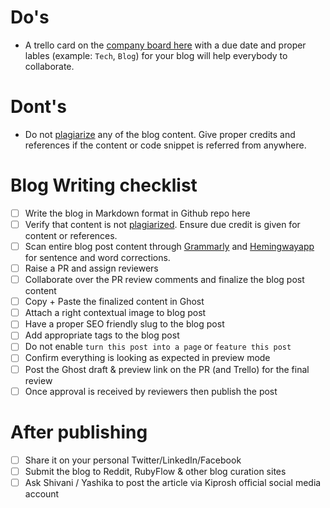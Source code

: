 # Do's
- A trello card on the [company board here](https://trello.com/b/XwrkQKSO/kiprosh-company-wide) with a due date and proper lables (example: `Tech`, `Blog`) for your blog will help everybody to collaborate.


# Dont's
- Do not [plagiarize](https://en.wikipedia.org/wiki/Plagiarism) any of the blog content. Give proper credits and references if the content or code snippet is referred from anywhere.


# Blog Writing checklist

- [ ] Write the blog in Markdown format in Github repo here
- [ ] Verify that content is not [plagiarized](https://en.wikipedia.org/wiki/Plagiarism). Ensure due credit is given for content or references.
- [ ] Scan entire blog post content through [Grammarly](https://chrome.google.com/webstore/detail/grammarly-for-chrome/kbfnbcaeplbcioakkpcpgfkobkghlhen?hl=en) and [Hemingwayapp](http://www.hemingwayapp.com/) for sentence and word corrections.
- [ ] Raise a PR and assign reviewers
- [ ] Collaborate over the PR review comments and finalize the blog post content
- [ ] Copy + Paste the finalized content in Ghost
- [ ] Attach a right contextual image to blog post
- [ ] Have a proper SEO friendly slug to the blog post
- [ ] Add appropriate tags to the blog post
- [ ] Do not enable `turn this post into a page` or `feature this post`
- [ ] Confirm everything is looking as expected in preview mode
- [ ] Post the Ghost draft & preview link on the PR (and Trello) for the final review
- [ ] Once approval is received by reviewers then publish the post

# After publishing
- [ ] Share it on your personal Twitter/LinkedIn/Facebook
- [ ] Submit the blog to Reddit, RubyFlow & other blog curation sites
- [ ] Ask Shivani / Yashika to post the article via Kiprosh official social media account
